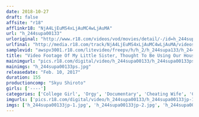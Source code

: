```yaml
---
date: 2018-10-27
draft: false
affsite: "r18"
afflinkr18: "NjA4LjEuMS4xLjAuMC4wLjAuMA"
url: "h_244supa00133"
urloriginal: "http://www.r18.com/videos/vod/movies/detail/-/id=h_244supa00133"
urlfinal: "http://media.r18.com/track/NjA4LjEuMS4xLjAuMC4wLjAuMA/videos/vod/movies/detail/-/id=h_244supa00133"
samplevid: "awspv3001.r18.com/litevideo/freepv/h/h_2/h_244supa133/h_244supa133_dmb_w.mp4"
title: "Video Footage Of My Little Sister, Thought To Be Using Our House And My Room As A Place To Have Orgy Sex"
mainimgurl: "pics.r18.com/digital/video/h_244supa00133/h_244supa00133ps.jpg"
mainimgs: "h_244supa00133ps.jpg"
releasedate: "Feb. 10, 2017"
duration: 155
productioncomp: "Skyu Shiroto"
girls: ['----']
categories: ['College Girl', 'Orgy', 'Documentary', 'Cheating Wife', 'Creampie', 'Hi-Def']
imgurls: ['pics.r18.com/digital/video/h_244supa00133/h_244supa00133jp-1.jpg', 'pics.r18.com/digital/video/h_244supa00133/h_244supa00133jp-2.jpg', 'pics.r18.com/digital/video/h_244supa00133/h_244supa00133jp-3.jpg', 'pics.r18.com/digital/video/h_244supa00133/h_244supa00133jp-4.jpg', 'pics.r18.com/digital/video/h_244supa00133/h_244supa00133jp-5.jpg', 'pics.r18.com/digital/video/h_244supa00133/h_244supa00133jp-6.jpg', 'pics.r18.com/digital/video/h_244supa00133/h_244supa00133jp-7.jpg', 'pics.r18.com/digital/video/h_244supa00133/h_244supa00133jp-8.jpg', 'pics.r18.com/digital/video/h_244supa00133/h_244supa00133jp-9.jpg', 'pics.r18.com/digital/video/h_244supa00133/h_244supa00133jp-10.jpg', 'pics.r18.com/digital/video/h_244supa00133/h_244supa00133jp-11.jpg', 'pics.r18.com/digital/video/h_244supa00133/h_244supa00133jp-12.jpg', 'pics.r18.com/digital/video/h_244supa00133/h_244supa00133jp-13.jpg', 'pics.r18.com/digital/video/h_244supa00133/h_244supa00133jp-14.jpg', 'pics.r18.com/digital/video/h_244supa00133/h_244supa00133jp-15.jpg', 'pics.r18.com/digital/video/h_244supa00133/h_244supa00133jp-16.jpg', 'pics.r18.com/digital/video/h_244supa00133/h_244supa00133jp-17.jpg', 'pics.r18.com/digital/video/h_244supa00133/h_244supa00133jp-18.jpg', 'pics.r18.com/digital/video/h_244supa00133/h_244supa00133jp-19.jpg', 'pics.r18.com/digital/video/h_244supa00133/h_244supa00133jp-20.jpg']
imgs: ['h_244supa00133jp-1.jpg', 'h_244supa00133jp-2.jpg', 'h_244supa00133jp-3.jpg', 'h_244supa00133jp-4.jpg', 'h_244supa00133jp-5.jpg', 'h_244supa00133jp-6.jpg', 'h_244supa00133jp-7.jpg', 'h_244supa00133jp-8.jpg', 'h_244supa00133jp-9.jpg', 'h_244supa00133jp-10.jpg', 'h_244supa00133jp-11.jpg', 'h_244supa00133jp-12.jpg', 'h_244supa00133jp-13.jpg', 'h_244supa00133jp-14.jpg', 'h_244supa00133jp-15.jpg', 'h_244supa00133jp-16.jpg', 'h_244supa00133jp-17.jpg', 'h_244supa00133jp-18.jpg', 'h_244supa00133jp-19.jpg', 'h_244supa00133jp-20.jpg']
---
```

